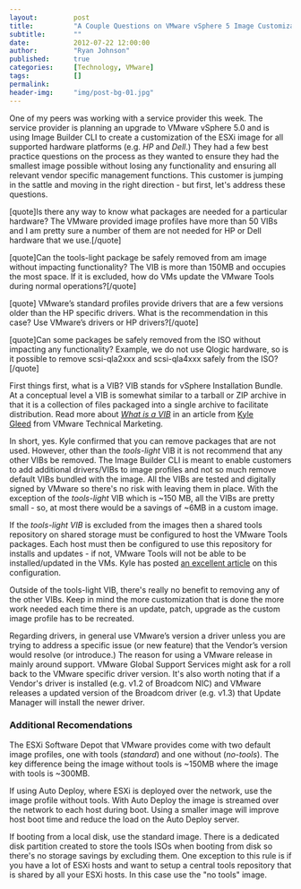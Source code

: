 ```yaml
---
layout:         post
title:          "A Couple Questions on VMware vSphere 5 Image Customizations"
subtitle:       ""
date:           2012-07-22 12:00:00
author:         "Ryan Johnson"
published:      true
categories:     [Technology, VMware]
tags:           []
permalink:      
header-img:     "img/post-bg-01.jpg"
---
```


One of my peers was working with a service provider this week. The service provider is planning an upgrade to VMware vSphere 5.0 and is using Image Builder CLI to create a customization of the ESXi image for all supported hardware platforms (e.g. <em>HP</em> and <em>Dell</em>.) They had a few best practice questions on the process as they wanted to ensure they had the smallest image possible without losing any functionality and ensuring all relevant vendor specific management functions. This customer is jumping in the sattle and moving in the right direction - but first, let's address these questions.

[quote]Is there any way to know what packages are needed for a particular hardware? The VMware provided image profiles have more than 50 VIBs and I am pretty sure a number of them are not needed for HP or Dell hardware that we use.[/quote]

[quote]Can the tools-light package be safely removed from am image without impacting functionality? The VIB is more than 150MB and occupies the most space. If it is excluded, how do VMs update the VMware Tools during normal operations?[/quote]

[quote] VMware’s standard profiles provide drivers that are a few versions older than the HP specific drivers. What is the recommendation in this case? Use VMware’s drivers or HP drivers?[/quote]

[quote]Can some packages be safely removed from the ISO without impacting any functionality? Example, we do not use Qlogic hardware, so is it possible to remove scsi-qla2xxx and scsi-qla4xxx safely from the ISO?[/quote]

First things first, what is a VIB? VIB stands for vSphere Installation Bundle. At a conceptual level a VIB is somewhat similar to a tarball or ZIP archive in that it is a collection of files packaged into a single archive to facilitate distribution. Read more about <a href="http://blogs.vmware.com/esxi/2011/09/whats-in-a-vib.html" target="_blank"><em>What is a VIB</em></a> in an article from <a href="http://twitter.com/VMwareESXi">Kyle Gleed</a> from VMware Technical Marketing.

In short, yes. Kyle confirmed that you can remove packages that are not used. However, other than the <em>tools-light</em> VIB it is not recommend that any other VIBs be removed. The Image Builder CLI is meant to enable customers to add additional drivers/VIBs to image profiles and not so much remove default VIBs bundled with the image. All the VIBs are tested and digitally signed by VMware so there's no risk with leaving them in place. With the exception of the <em>tools-light</em> VIB which is ~150 MB, all the VIBs are pretty small - so, at most there would be a savings of ~6MB in a custom image.

If the <em>tools-light VIB</em> is excluded from the images then a shared tools repository on shared storage must be configured to host the VMware Tools packages. Each host must then be configured to use this repository for installs and updates - if not, VMware Tools will not be able to be installed/updated in the VMs. Kyle has posted <a href="http://blogs.vmware.com/vsphere/2012/03/setting-up-a-shared-vmware-tools-directory.html" target="_blank"> an excellent article</a> on this configuration.

Outside of the tools-light VIB, there's really no benefit to removing any of the other VIBs. Keep in mind the more customization that is done the more work needed each time there is an update, patch, upgrade as the custom image profile has to be recreated.

Regarding drivers, in general use VMware’s version a driver unless you are trying to address a specific issue (or new feature) that the Vendor’s version would resolve (or introduce.) The reason for using a VMware release in mainly around support. VMware Global Support Services might ask for a roll back to the VMware specific driver version. It's also worth noting that if a Vendor's driver is installed (e.g. v1.2 of Broadcom NIC) and VMware releases a updated version of the Broadcom driver (e.g. v1.3) that Update Manager will install the newer driver.

<h3>Additional Recomendations</h3>

The ESXi Software Depot that VMware provides come with two default image profiles, one with tools (<em>standard</em>) and one without (<em>no-tools</em>). The key difference being the image without tools is ~150MB where the image with tools is ~300MB.

If using Auto Deploy, where ESXi is deployed over the network, use the image profile without tools. With Auto Deploy the image is streamed over the network to each host during boot. Using a smaller image will improve host boot time and reduce the load on the Auto Deploy server.

If booting from a local disk, use the standard image. There is a dedicated disk partition created to store the tools ISOs when booting from disk so there's no storage savings by excluding them. One exception to this rule is if you have a lot of ESXi hosts and want to setup a central tools repository that is shared by all your ESXi hosts. In this case use the "no tools" image.